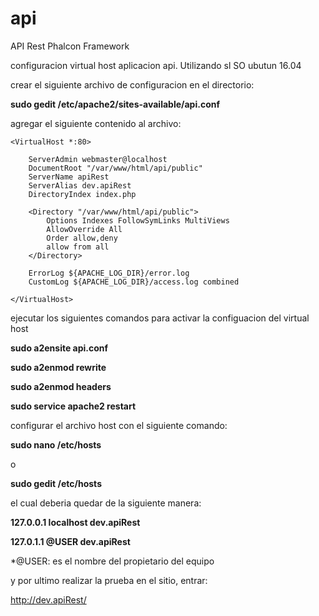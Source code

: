 # api
API Rest Phalcon Framework




configuracion virtual host aplicacion api. Utilizando sl SO ubutun 16.04

crear el siguiente archivo de configuracion en el directorio:

**sudo gedit /etc/apache2/sites-available/api.conf**

agregar el siguiente contenido al archivo:

```
<VirtualHost *:80>

    ServerAdmin webmaster@localhost
    DocumentRoot "/var/www/html/api/public"
    ServerName apiRest
    ServerAlias dev.apiRest
    DirectoryIndex index.php

    <Directory "/var/www/html/api/public">
        Options Indexes FollowSymLinks MultiViews
        AllowOverride All
        Order allow,deny
        allow from all
    </Directory>

    ErrorLog ${APACHE_LOG_DIR}/error.log
    CustomLog ${APACHE_LOG_DIR}/access.log combined

</VirtualHost>
```

ejecutar los siguientes comandos para activar la configuacion del virtual host

**sudo a2ensite api.conf**

**sudo a2enmod rewrite**

**sudo a2enmod headers**

**sudo service apache2 restart**

configurar el archivo host con el siguiente comando:

**sudo nano /etc/hosts**

o

**sudo gedit /etc/hosts**

el cual deberia quedar de la siguiente manera:

**127.0.0.1	localhost dev.apiRest**

**127.0.1.1	@USER dev.apiRest**

*@USER: es el nombre del propietario del equipo

y por ultimo realizar la prueba en el sitio, entrar:

http://dev.apiRest/
